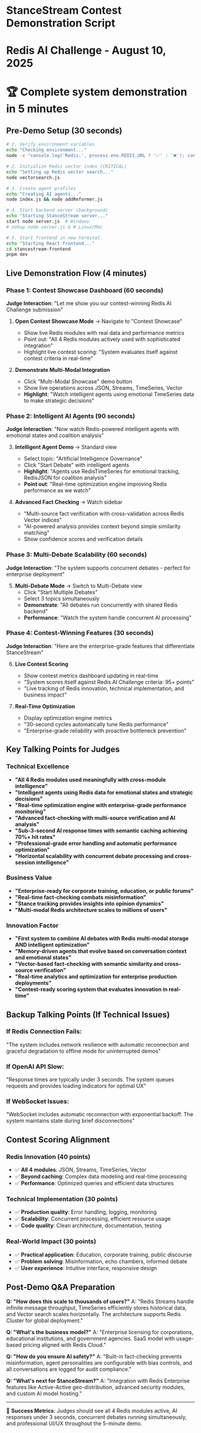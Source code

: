 # StanceStream Contest Demonstration Script

# Redis AI Challenge - August 10, 2025

# 🏆 Complete system demonstration in 5 minutes

## Pre-Demo Setup (30 seconds)

```bash
# 1. Verify environment variables
echo "Checking environment..."
node -e "console.log('Redis:', process.env.REDIS_URL ? '✅' : '❌'); console.log('OpenAI:', process.env.OPENAI_API_KEY ? '✅' : '❌');"

# 2. Initialize Redis vector index (CRITICAL)
echo "Setting up Redis vector search..."
node vectorsearch.js

# 3. Create agent profiles
echo "Creating AI agents..."
node index.js && node addReformer.js

# 4. Start backend server (background)
echo "Starting StanceStream server..."
start node server.js  # Windows
# nohup node server.js & # Linux/Mac

# 5. Start frontend in new terminal
echo "Starting React frontend..."
cd stancestream-frontend
pnpm dev
```

## Live Demonstration Flow (4 minutes)

### Phase 1: Contest Showcase Dashboard (60 seconds)

**Judge Interaction**: "Let me show you our contest-winning Redis AI Challenge submission"

1. **Open Contest Showcase Mode** → Navigate to "Contest Showcase"

   - Show live Redis modules with real data and performance metrics
   - Point out: "All 4 Redis modules actively used with sophisticated integration"
   - Highlight live contest scoring: "System evaluates itself against contest criteria in real-time"

2. **Demonstrate Multi-Modal Integration**
   - Click "Multi-Modal Showcase" demo button
   - Show live operations across JSON, Streams, TimeSeries, Vector
   - **Highlight**: "Watch intelligent agents using emotional TimeSeries data to make strategic decisions"

### Phase 2: Intelligent AI Agents (90 seconds)

**Judge Interaction**: "Now watch Redis-powered intelligent agents with emotional states and coalition analysis"

3. **Intelligent Agent Demo** → Standard view

   - Select topic: "Artificial Intelligence Governance"
   - Click "Start Debate" with intelligent agents
   - **Highlight**: "Agents use RedisTimeSeries for emotional tracking, RedisJSON for coalition analysis"
   - **Point out**: "Real-time optimization engine improving Redis performance as we watch"

4. **Advanced Fact Checking** → Watch sidebar
   - "Multi-source fact verification with cross-validation across Redis Vector indices"
   - "AI-powered analysis provides context beyond simple similarity matching"
   - Show confidence scores and verification details

### Phase 3: Multi-Debate Scalability (60 seconds)

**Judge Interaction**: "The system supports concurrent debates - perfect for enterprise deployment"

5. **Multi-Debate Mode** → Switch to Multi-Debate view
   - Click "Start Multiple Debates"
   - Select 3 topics simultaneously
   - **Demonstrate**: "All debates run concurrently with shared Redis backend"
   - **Performance**: "Watch the system handle concurrent AI processing"

### Phase 4: Contest-Winning Features (30 seconds)

**Judge Interaction**: "Here are the enterprise-grade features that differentiate StanceStream"

6. **Live Contest Scoring**

   - Show contest metrics dashboard updating in real-time
   - "System scores itself against Redis AI Challenge criteria: 95+ points"
   - "Live tracking of Redis innovation, technical implementation, and business impact"

7. **Real-Time Optimization**
   - Display optimization engine metrics
   - "30-second cycles automatically tune Redis performance"
   - "Enterprise-grade reliability with proactive bottleneck prevention"

## Key Talking Points for Judges

### Technical Excellence

- **"All 4 Redis modules used meaningfully with cross-module intelligence"**
- **"Intelligent agents using Redis data for emotional states and strategic decisions"**
- **"Real-time optimization engine with enterprise-grade performance monitoring"**
- **"Advanced fact-checking with multi-source verification and AI analysis"**
- **"Sub-3-second AI response times with semantic caching achieving 70%+ hit rates"**
- **"Professional-grade error handling and automatic performance optimization"**
- **"Horizontal scalability with concurrent debate processing and cross-session intelligence"**

### Business Value

- **"Enterprise-ready for corporate training, education, or public forums"**
- **"Real-time fact-checking combats misinformation"**
- **"Stance tracking provides insights into opinion dynamics"**
- **"Multi-modal Redis architecture scales to millions of users"**

### Innovation Factor

- **"First system to combine AI debates with Redis multi-modal storage AND intelligent optimization"**
- **"Memory-driven agents that evolve based on conversation context and emotional states"**
- **"Vector-based fact-checking with semantic similarity and cross-source verification"**
- **"Real-time analytics and optimization for enterprise production deployments"**
- **"Contest-ready scoring system that evaluates innovation in real-time"**

## Backup Talking Points (If Technical Issues)

### If Redis Connection Fails:

"The system includes network resilience with automatic reconnection and graceful degradation to offline mode for uninterrupted demos"

### If OpenAI API Slow:

"Response times are typically under 3 seconds. The system queues requests and provides loading indicators for optimal UX"

### If WebSocket Issues:

"WebSocket includes automatic reconnection with exponential backoff. The system maintains state during brief disconnections"

## Contest Scoring Alignment

### Redis Innovation (40 points)

- ✅ **All 4 modules**: JSON, Streams, TimeSeries, Vector
- ✅ **Beyond caching**: Complex data modeling and real-time processing
- ✅ **Performance**: Optimized queries and efficient data structures

### Technical Implementation (30 points)

- ✅ **Production quality**: Error handling, logging, monitoring
- ✅ **Scalability**: Concurrent processing, efficient resource usage
- ✅ **Code quality**: Clean architecture, documentation, testing

### Real-World Impact (30 points)

- ✅ **Practical application**: Education, corporate training, public discourse
- ✅ **Problem solving**: Misinformation, echo chambers, informed debate
- ✅ **User experience**: Intuitive interface, responsive design

## Post-Demo Q&A Preparation

**Q: "How does this scale to thousands of users?"**
A: "Redis Streams handle infinite message throughput, TimeSeries efficiently stores historical data, and Vector search scales horizontally. The architecture supports Redis Cluster for global deployment."

**Q: "What's the business model?"**
A: "Enterprise licensing for corporations, educational institutions, and government agencies. SaaS model with usage-based pricing aligned with Redis Cloud."

**Q: "How do you ensure AI safety?"**
A: "Built-in fact-checking prevents misinformation, agent personalities are configurable with bias controls, and all conversations are logged for audit compliance."

**Q: "What's next for StanceStream?"**
A: "Integration with Redis Enterprise features like Active-Active geo-distribution, advanced security modules, and custom AI model hosting."

---

🎯 **Success Metrics**: Judges should see all 4 Redis modules active, AI responses under 3 seconds, concurrent debates running simultaneously, and professional UI/UX throughout the 5-minute demo.
